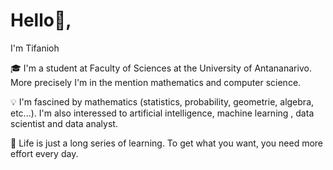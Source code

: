 # Hello👋,
I'm Tifanioh

🎓 I'm a student at Faculty of Sciences at the University of Antananarivo. More precisely I'm in the mention mathematics and computer science.

💡 I'm fascined by mathematics (statistics, probability, geometrie, algebra, etc...). I'm also interessed to artificial intelligence, machine learning , data scientist and data analyst.

📝 Life is just a long series of learning. To get what you want, you need more effort every day.
